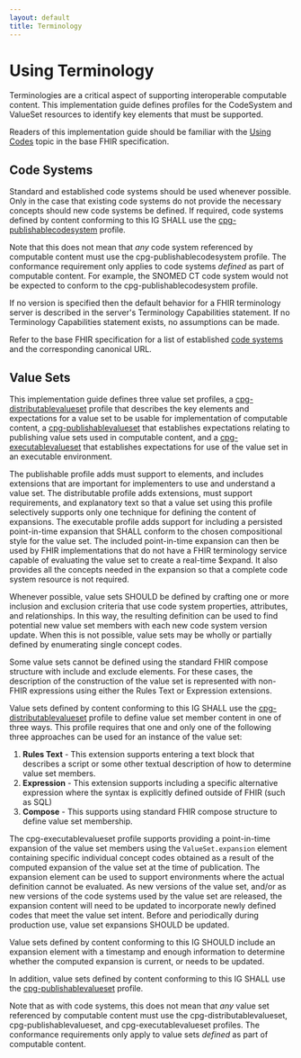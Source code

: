 ```yaml
---
layout: default
title: Terminology
---
```


# Using Terminology

Terminologies are a critical aspect of supporting interoperable computable content. This implementation guide defines profiles for the CodeSystem and ValueSet resources to identify key elements that must be supported.

Readers of this implementation guide should be familiar with the [Using Codes](http://hl7.org/fhir/R4/terminologies.html) topic in the base FHIR specification.

## Code Systems

Standard and established code systems should be used whenever possible. Only in the case that existing code systems do not provide the necessary concepts should new code systems be defined. If required, code systems defined by content conforming to this IG SHALL use the [cpg-publishablecodesystem](StructureDefinition-cpg-publishablecodesystem.html) profile.

Note that this does not mean that _any_ code system referenced by computable content must use the cpg-publishablecodesystem profile. The conformance requirement only applies to code systems _defined_ as part of computable content. For example, the SNOMED CT code system would not be expected to conform to the cpg-publishablecodesystem profile.

If no version is specified then the default behavior for a FHIR terminology server is described in the server's Terminology Capabilities statement. If no Terminology Capabilities statement exists, no assumptions can be made.

Refer to the base FHIR specification for a list of established [code systems](http://hl7.org/fhir/R4/terminologies-systems.html) and the corresponding canonical URL.

## Value Sets

This implementation guide defines three value set profiles, a [cpg-distributablevalueset](StructureDefinition-cpg-distributablevalueset.html) profile that describes the key elements and expectations for a value set to be usable for implementation of computable content, a [cpg-publishablevalueset](StructureDefinition-cpg-publishablevalueset.html) that establishes expectations relating to publishing value sets used in computable content, and a [cpg-executablevalueset](StructureDefinition-cpg-executablevalueset.html) that establishes expectations for use of the value set in an executable environment.

The publishable profile adds must support to elements, and includes extensions that are important for implementers to use and understand a value set. The distributable profile adds extensions, must support requirements, and explanatory text so that a value set using this profile selectively supports only one technique for defining the content of expansions. The executable profile adds support for including a persisted point-in-time expansion that SHALL conform to the chosen compositional style for the value set. The included point-in-time expansion can then be used by FHIR implementations that do not have a FHIR terminology service capable of evaluating the value set to create a real-time $expand. It also provides all the concepts needed in the expansion so that a complete code system resource is not required.

Whenever possible, value sets SHOULD be defined by crafting one or more inclusion and exclusion criteria that use code system properties, attributes, and relationships. In this way, the resulting definition can be used to find potential new value set members with each new code system version update. When this is not possible, value sets may be wholly or partially defined by enumerating single concept codes.

Some value sets cannot be defined using the standard FHIR compose structure with include and exclude elements. For these cases, the description of the construction of the value set is represented with non-FHIR expressions using either the Rules Text or Expression extensions.

Value sets defined by content conforming to this IG SHALL use the [cpg-distributablevalueset](StructureDefinition-cpg-distributablevalueset.html) profile to define value set member content in one of three ways. This profile requires that one and only one of the following three approaches can be used for an instance of the value set:

1. **Rules Text** - This extension supports entering a text block that describes a script or some other textual description of how to determine value set members.
2. **Expression** - This extension supports including a specific alternative expression where the syntax is explicitly defined outside of FHIR (such as SQL)
3. **Compose** - This supports using standard FHIR compose structure to define value set membership.

The cpg-executablevalueset profile supports providing a point-in-time expansion of the value set members using the `ValueSet.expansion` element containing specific individual concept codes obtained as a result of the computed expansion of the value set at the time of publication. The expansion element can be used to support environments where the actual definition cannot be evaluated. As new versions of the value set, and/or as new versions of the code systems used by the value set are released, the expansion content will need to be updated to incorporate newly defined codes that meet the value set intent. Before and periodically during production use, value set expansions SHOULD be updated.

Value sets defined by content conforming to this IG SHOULD include an expansion element with a timestamp and enough information to determine whether the computed expansion is current, or needs to be updated.

In addition, value sets defined by content conforming to this IG SHALL use the [cpg-publishablevalueset](StructureDefinition-cpg-publishablevalueset.html) profile.

Note that as with code systems, this does not mean that _any_ value set referenced by computable content must use the cpg-distributablevalueset, cpg-publishablevalueset, and cpg-executablevalueset profiles. The conformance requirements only apply to value sets _defined_ as part of computable content.
